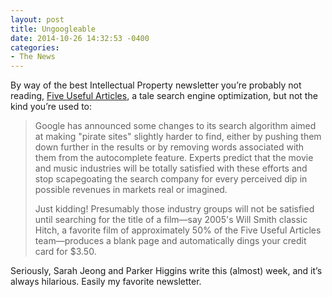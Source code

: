 ```yaml
---
layout: post
title: Ungoogleable
date: 2014-10-26 14:32:53 -0400
categories: 
- The News
---
```


By way of the best Intellectual Property newsletter you’re probably not reading, [Five Useful Articles](http://tinyletter.com/5ua/letters/this-circuit-goes-to-eleven-5-useful-articles-vol-2-issue-5), a tale search engine optimization, but not the kind you’re used to:

> Google has announced some changes to its search algorithm aimed at making "pirate sites" slightly harder to find, either by pushing them down further in the results or by removing words associated with them from the autocomplete feature. Experts predict that the movie and music industries will be totally satisfied with these efforts and stop scapegoating the search company for every perceived dip in possible revenues in markets real or imagined.
>
> Just kidding! Presumably those industry groups will not be satisfied until searching for the title of a film—say 2005's Will Smith classic Hitch, a favorite film of approximately 50% of the Five Useful Articles team—produces a blank page and automatically dings your credit card for $3.50. 

Seriously, Sarah Jeong and Parker Higgins write this (almost) week, and it’s always hilarious. Easily my favorite newsletter.
